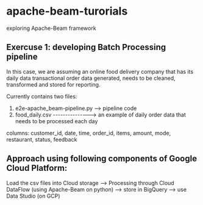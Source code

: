 # apache-beam-turorials
exploring Apache-Beam framework

## Exercuse 1: developing Batch Processing pipeline

In this case, we are assuming an online food delivery company that has its daily data transactional order data generated, needs to be cleaned, transformed and stored for reporting.

Currently contains two files:
1. e2e-apache_beam-pipeline.py --> pipeline code
2. food_daily.csv ---------------> an example of daily order data that needs to be processed each day

columns: customer_id, date, time, order_id, items, amount, mode, restaurant, status, feedback

## Approach using following components of Google Cloud Platform:
Load the csv files into Cloud storage --> Processing through Cloud DataFlow (using Apache-Beam on python) --> store in BigQuery --> use Data Studio (on GCP)
